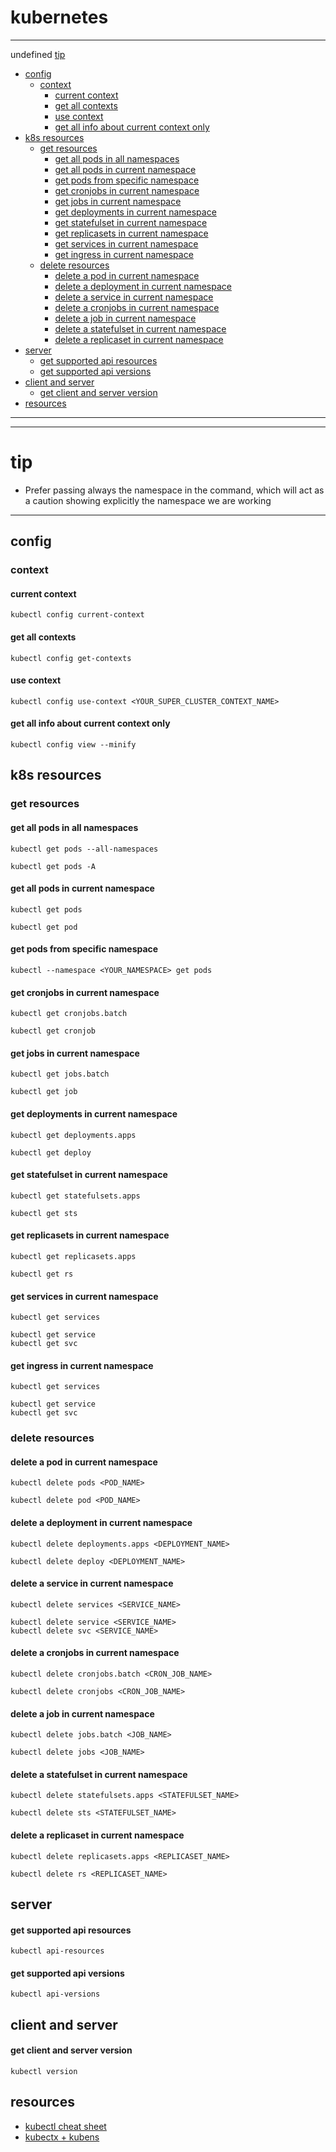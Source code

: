 # kubernetes

----
undefined [tip](#tip)
- [config](#config)
    * [context](#context)
        + [current context](#current-context)
        + [get all contexts](#get-all-contexts)
        + [use context](#use-context)
        + [get all info about current context only](#get-all-info-about-current-context-only)
- [k8s resources](#k8s-resources)
    * [get resources](#get-resources)
        + [get all pods in all namespaces](#get-all-pods-in-all-namespaces)
        + [get all pods in current namespace](#get-all-pods-in-current-namespace)
        + [get pods from specific namespace](#get-pods-from-specific-namespace)
        + [get cronjobs in current namespace](#get-cronjobs-in-current-namespace)
        + [get jobs in current namespace](#get-jobs-in-current-namespace)
        + [get deployments in current namespace](#get-deployments-in-current-namespace)
        + [get statefulset in current namespace](#get-statefulset-in-current-namespace)
        + [get replicasets in current namespace](#get-replicasets-in-current-namespace)
        + [get services in current namespace](#get-services-in-current-namespace)
        + [get ingress in current namespace](#get-ingress-in-current-namespace)
    * [delete resources](#delete-resources)
        + [delete a pod in current namespace](#delete-a-pod-in-current-namespace)
        + [delete a deployment in current namespace](#delete-a-deployment-in-current-namespace)
        + [delete a service in current namespace](#delete-a-service-in-current-namespace)
        + [delete a cronjobs in current namespace](#delete-a-cronjobs-in-current-namespace)
        + [delete a job in current namespace](#delete-a-job-in-current-namespace)
        + [delete a statefulset in current namespace](#delete-a-statefulset-in-current-namespace)
        + [delete a replicaset in current namespace](#delete-a-replicaset-in-current-namespace)
- [server](#server)
    + [get supported api resources](#get-supported-api-resources)
    + [get supported api versions](#get-supported-api-versions)
- [client and server](#client-and-server)
    + [get client and server version](#get-client-and-server-version)
- [resources](#resources)
----

----
# tip
- Prefer passing always the namespace in the command, which will act as a caution showing explicitly the namespace we are working   
----

## config

### context

#### current context

```shell
kubectl config current-context
```

#### get all contexts
```shell
kubectl config get-contexts
```

#### use context 
```shell
kubectl config use-context <YOUR_SUPER_CLUSTER_CONTEXT_NAME>
```

#### get all info about current context only
```shell
kubectl config view --minify 
```

## k8s resources

### get resources

#### get all pods in all namespaces
```shell
kubectl get pods --all-namespaces

kubectl get pods -A
```

#### get all pods in current namespace
```shell
kubectl get pods

kubectl get pod
```

#### get pods from specific namespace
```shell
kubectl --namespace <YOUR_NAMESPACE> get pods
```

#### get cronjobs in current namespace 
```shell
kubectl get cronjobs.batch

kubectl get cronjob
```

#### get jobs in current namespace
```shell
kubectl get jobs.batch

kubectl get job
```

#### get deployments in current namespace
```shell
kubectl get deployments.apps

kubectl get deploy
```

#### get statefulset in current namespace
```shell
kubectl get statefulsets.apps

kubectl get sts
```

#### get replicasets in current namespace
```shell
kubectl get replicasets.apps

kubectl get rs
```

#### get services in current namespace
```shell
kubectl get services

kubectl get service
kubectl get svc 
```

#### get ingress in current namespace
```shell
kubectl get services

kubectl get service
kubectl get svc 
```

### delete resources

#### delete a pod in current namespace
```shell
kubectl delete pods <POD_NAME>

kubectl delete pod <POD_NAME>
```

#### delete a deployment in current namespace
```shell
kubectl delete deployments.apps <DEPLOYMENT_NAME>

kubectl delete deploy <DEPLOYMENT_NAME>
```

#### delete a service in current namespace
```shell
kubectl delete services <SERVICE_NAME>

kubectl delete service <SERVICE_NAME>
kubectl delete svc <SERVICE_NAME>
```

#### delete a cronjobs in current namespace
```shell
kubectl delete cronjobs.batch <CRON_JOB_NAME>

kubectl delete cronjobs <CRON_JOB_NAME>
```

#### delete a job in current namespace
```shell
kubectl delete jobs.batch <JOB_NAME>

kubectl delete jobs <JOB_NAME>
```

#### delete a statefulset in current namespace
```shell
kubectl delete statefulsets.apps <STATEFULSET_NAME>

kubectl delete sts <STATEFULSET_NAME>
```

#### delete a replicaset in current namespace
```shell
kubectl delete replicasets.apps <REPLICASET_NAME>

kubectl delete rs <REPLICASET_NAME>
```

## server

#### get supported api resources 
```shell
kubectl api-resources
```

#### get supported api versions
```shell
kubectl api-versions
```

## client and server

#### get client and server version
```shell
kubectl version
```

## resources

- [kubectl cheat sheet](https://kubernetes.io/docs/reference/kubectl/cheatsheet/)
- [kubectx + kubens](https://github.com/ahmetb/kubectx)